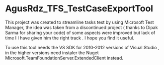 # AgusRdz_TFS_TestCaseExportTool
This project was created to streamline tasks test by using Microsoft Test Manager, the idea was taken from a discontinued project ( thanks to Dipak Sarma for sharing your code) of some aspects were improved but lack of time I I have given him the right track . I hope you find it useful.

To use this tool needs the VS SDK for 2010-2012 versions of Visual Studio , in the higher versions need instaler the Nuget Microsoft.TeamFoundationServer.ExtendedClient instead.
